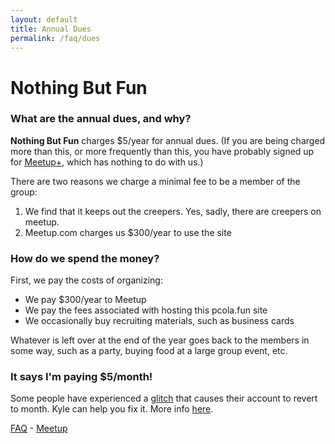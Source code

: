 ```yaml
---
layout: default
title: Annual Dues
permalink: /faq/dues
---
```


# Nothing But Fun

### What are the annual dues, and why?

**Nothing But Fun** charges $5/year for annual dues. (If you are being charged more than this, or more frequently than this, you have probably signed up for <a href="/faq/meetup_plus">Meetup+</a>, which has nothing to do with us.)

There are two reasons we charge a minimal fee to be a member of the group:
1) We find that it keeps out the creepers. Yes, sadly, there are creepers on meetup.
2) Meetup.com charges us $300/year to use the site 

### How do we spend the money?

First, we pay the costs of organizing:
- We pay $300/year to Meetup
- We pay the fees associated with hosting this pcola.fun site
- We occasionally buy recruiting materials, such as business cards

Whatever is left over at the end of the year goes back to the members in some way, such as a party, buying food at a large group event, etc.

### It says I'm paying $5/month!

Some people have experienced a <a href="/faq/glitch">glitch</a> that causes their account to revert to month.  Kyle can help you fix it. More info <a href="/faq/glitch">here</a>.

<a href="/faq">FAQ</a> - <a href="/">Meetup</a>


